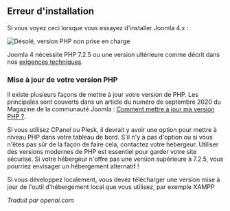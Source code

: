 <!-- Filename: J4.x:Unsupported_PHP_Version / Display title: Version PHP non prise en charge -->

## Erreur d'installation

Si vous voyez ceci lorsque vous essayez d'installer Joomla 4.x :

![Désolé, version PHP non prise en charge](../../../en/images/problems/problems-unsupported-php-version.jpg)

Joomla 4 nécessite PHP 7.2.5 ou une version ultérieure comme décrit dans nos
<a href="https://manual.joomla.org/docs/next/get-started/technical-requirements/"
rel="noreferrer noopener">exigences techniques</a>.

### Mise à jour de votre version PHP

Il existe plusieurs façons de mettre à jour votre version de PHP. Les principales sont
couverts dans un article du numéro de septembre 2020 du Magazine de la communauté Joomla : <a
href="https://magazine.joomla.org/all-issues/september-2020/how-do-i-update-my-php-version"
rel="noreferrer noopener">Comment mettre
à jour ma version PHP ?</a>.

Si vous utilisez CPanel ou Plesk, il devrait y avoir une option pour mettre à niveau PHP
dans votre tableau de bord. S'il n'y a pas d'option ou si vous n'êtes pas sûr de la façon de
faire cela, contactez votre hébergeur. Utiliser des versions modernes de PHP est essentiel
pour garder votre site sécurisé. Si votre hébergeur n'offre pas une version supérieure
à 7.2.5, vous pourriez envisager un hébergement alternatif !

Si vous développez localement, vous devez télécharger une version mise à jour
de l'outil d'hébergement local que vous utilisez, par exemple
XAMPP

*Traduit par openai.com*

